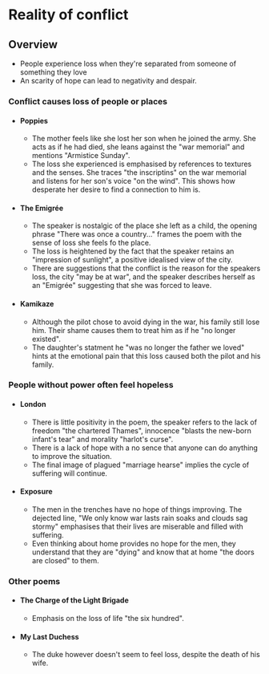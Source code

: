 # Reality of conflict

## Overview
- People experience loss when they're separated from someone of something they love
- An scarity of hope can lead to negativity and despair.

### Conflict causes loss of people or places
- #### Poppies
    - The mother feels like she lost her son when he joined the army. She acts as if he had died, she leans against the "war memorial" and mentions "Armistice Sunday".
    - The loss she experienced is emphasised by references to textures and the senses. She traces "the inscriptins" on the war memorial and listens for her son's voice "on the wind". This shows how desperate her desire to find a connection to him is.

- #### The Emigrée
    - The speaker is nostalgic of the place she left as a child, the opening phrase "There was once a country..." frames the poem with the sense of loss she feels fo the place.
    - The loss is heightened by the fact that the speaker retains an "impression of sunlight", a positive idealised view of the city.
    - There are suggestions that the conflict is the reason for the speakers loss, the city "may be at war", and the speaker describes herself as an "Emigrée" suggesting that she was forced to leave.

- #### Kamikaze
    - Although the pilot chose to avoid dying in the war, his family still lose him. Their shame causes them to treat him as if he "no longer existed".
    - The daughter's statment he "was no longer the father we loved" hints at the emotional pain that this loss caused both the pilot and his family.

### People without power often feel hopeless
- #### London
    - There is little positivity in the poem, the speaker refers to the lack of freedom "the chartered Thames", innocence "blasts the new-born infant's tear" and morality "harlot's curse".
    - There is a lack of hope with a no sence that anyone can do anything to improve the situation.
    - The final image of plagued "marriage hearse" implies the cycle of suffering will continue.

- #### Exposure
    - The men in the trenches have no hope of things improving. The dejected line, "We only know war lasts rain soaks and clouds sag stormy" emphasises that their lives are miserable and filled with suffering.
    - Even thinking about home provides no hope for the men, they understand that they are "dying" and know that at home "the doors are closed" to them.

### Other poems
- #### The Charge of the Light Brigade
    - Emphasis on the loss of life "the six hundred".

- #### My Last Duchess
    - The duke however doesn't seem to feel loss, despite the death of his wife.